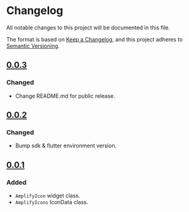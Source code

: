 # Changelog

All notable changes to this project will be documented in this file.

The format is based on [Keep a Changelog](https://keepachangelog.com/en/1.0.0/),
and this project adheres to [Semantic Versioning](https://semver.org/spec/v2.0.0.html).

## [0.0.3]
### Changed
* Change README.md for public release.

## [0.0.2]
### Changed
* Bump sdk & flutter environment version.

## [0.0.1]
### Added
* `AmplifyIcon` widget class.
* `AmplifyIcons` IconData class.

[Unreleased]: https://github.com/hanmajid/amplify_icons/compare/v0.0.3...dev
[0.0.3]: https://github.com/hanmajid/amplify_icons/compare/v0.0.2...v0.0.3
[0.0.2]: https://github.com/hanmajid/amplify_icons/compare/v0.0.1...v0.0.2
[0.0.1]: https://github.com/hanmajid/amplify_icons/releases/tag/v0.0.1